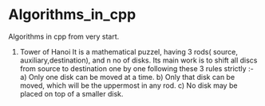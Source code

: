 # Algorithms_in_cpp
Algorithms in cpp from very start.
1. Tower of Hanoi
  It is a mathematical puzzel, having 3 rods( source, auxiliary,destination), and n no of disks. Its main work is to shift all discs from source to destination one by one           following these 3 rules strictly :-
  a) Only one disk can be moved at a time.
  b) Only that disk can be moved, which will be the uppermost in any rod.
  c) No disk may be placed on top of a smaller disk.


  
